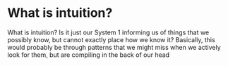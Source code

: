 # What is intuition?
What is intuition? Is it just our System 1 informing us of things that we possibly know, but cannot exactly place how we know it? Basically, this would probably be through patterns that we might miss when we actively look for them, but are compiling in the back of our head

<!-- #!inbox -->

<!-- {BearID:3FEE190D-CA12-4F02-97CD-26D84BCB7883-2713-00001B15F4A338EE} -->
